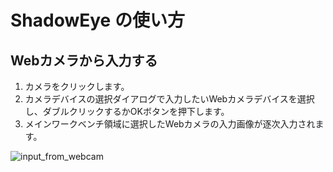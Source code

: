 # ShadowEye の使い方

## Webカメラから入力する

1. カメラをクリックします。
2. カメラデバイスの選択ダイアログで入力したいWebカメラデバイスを選択し、ダブルクリックするかOKボタンを押下します。
3. メインワークベンチ領域に選択したWebカメラの入力画像が逐次入力されます。

![input_from_webcam](https://github.com/dhq-boiler/ShadowEye/blob/develop/WebComponents/input_from_webcam.gif)